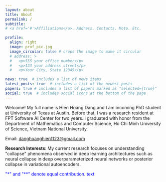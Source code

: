 ```yaml
---
layout: about
title: About  
permalink: /
subtitle: 
# <a href='#'>Affiliations</a>. Address. Contacts. Moto. Etc.

profile:
  align: right
  image: prof_pic.jpg
  image_circular: false # crops the image to make it circular
  # address: >
  #   <p>555 your office number</p>
  #   <p>123 your address street</p>
  #   <p>Your City, State 12345</p>

news: true  # includes a list of news items
latest_posts: true  # includes a list of the newest posts
papers: true # includes a list of papers marked as "selected={true}"
social: true  # includes social icons at the bottom of the page
---
```


Welcome! My full name is Hien Hoang Dang and I am incoming PhD student at University of Texas at Austin. Before that, I was a research resident at FPT Software AI Center for two years. I graduated with honor from the Department of Mathematics and Computer Science, Ho Chi Minh University of Science, Vietnam National University. 

Email: danghoanghien1123@gmail.com

**Research Interests**: My current research focuses on understanding "collapse" phenomena observed in deep learning architectures such as neural collapse in deep overparameterized neural networks or posterior collapse in variational autoencoders.  

<span style="color:blue">"*" and "**" denote equal contribution. text</span>

<!-- Write your biography here. Tell the world about yourself. Link to your favorite [subreddit](http://reddit.com). You can put a picture in, too. The code is already in, just name your picture `prof_pic.jpg` and put it in the `img/` folder.

Put your address / P.O. box / other info right below your picture. You can also disable any of these elements by editing `profile` property of the YAML header of your `_pages/about.md`. Edit `_bibliography/papers.bib` and Jekyll will render your [publications page](/al-folio/publications/) automatically.

Link to your social media connections, too. This theme is set up to use [Font Awesome icons](http://fortawesome.github.io/Font-Awesome/) and [Academicons](https://jpswalsh.github.io/academicons/), like the ones below. Add your Facebook, Twitter, LinkedIn, Google Scholar, or just disable all of them. -->
